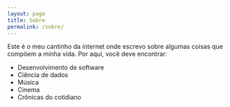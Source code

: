 ```yaml
---
layout: page
title: Sobre
permalink: /sobre/
---
```


Este é o meu cantinho da internet onde escrevo sobre algumas coisas que compõem a minha vida. Por aqui, você deve encontrar:

+ Desenvolvimento de software
+ Ciência de dados
+ Música
+ Cinema
+ Crônicas do cotidiano
